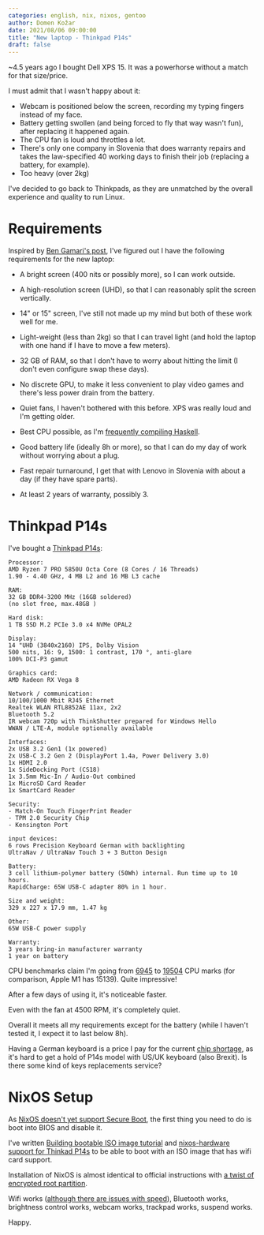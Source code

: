 ```yaml
---
categories: english, nix, nixos, gentoo
author: Domen Kožar
date: 2021/08/06 09:00:00
title: "New laptop - Thinkpad P14s"
draft: false
---
```


~4.5 years ago I bought Dell XPS 15. It was a powerhorse without a match for that size/price.

I must admit that I wasn't happy about it:

- Webcam is positioned below the screen, recording my typing fingers instead of my face.
- Battery getting swollen (and being forced to fly that way wasn't fun), after replacing it happened again.
- The CPU fan is loud and throttles a lot.
- There's only one company in Slovenia that does warranty repairs and takes the law-specified 40 working days to finish their job (replacing a battery, for example).
- Too heavy (over 2kg)

I've decided to go back to Thinkpads, as they are unmatched by the overall experience and quality to run Linux.


# Requirements


Inspired by [Ben Gamari's post](https://bgamari.github.io/posts/2020-08-22-what-i-want-in-a-laptop.html), I've figured out I have the following requirements for the new laptop:

- A bright screen (400 nits or possibly more), so I can work outside.

- A high-resolution screen (UHD), so that I can reasonably split the screen vertically.

- 14" or 15" screen, I've still not made up my mind but both of these work well for me.

- Light-weight (less than 2kg) so that I can travel light (and hold the laptop with one hand if I have to move a few meters).

- 32 GB of RAM, so that I don't have to worry about hitting the limit (I don't even configure swap these days).

- No discrete GPU, to make it less convenient to play video games and there's less power drain from the battery.

- Quiet fans, I haven't bothered with this before. XPS was really loud and I'm getting older.

- Best CPU possible, as I'm [frequently compiling Haskell](https://cachix.org).

- Good battery life (ideally 8h or more), so that I can do my day of work without worrying about a plug.

- Fast repair turnaround, I get that with Lenovo in Slovenia with about a day (if they have spare parts).

- At least 2 years of warranty, possibly 3.


# Thinkpad P14s

I've bought a [Thinkpad P14s](https://www.lenovo.com/us/en/coming-soon/P14s-AMD-G2/p/22WSP144SA2):

    Processor:
    AMD Ryzen 7 PRO 5850U Octa Core (8 Cores / 16 Threads)
    1.90 - 4.40 GHz, 4 MB L2 and 16 MB L3 cache

    RAM:
    32 GB DDR4-3200 MHz (16GB soldered)
    (no slot free, max.48GB )

    Hard disk:
    1 TB SSD M.2 PCIe 3.0 x4 NVMe OPAL2

    Display:
    14 "UHD (3840x2160) IPS, Dolby Vision
    500 nits, 16: 9, 1500: 1 contrast, 170 °, anti-glare
    100% DCI-P3 gamut

    Graphics card:
    AMD Radeon RX Vega 8

    Network / communication:
    10/100/1000 Mbit RJ45 Ethernet
    Realtek WLAN RTL8852AE 11ax, 2x2
    Bluetooth 5.2
    IR webcam 720p with ThinkShutter prepared for Windows Hello
    WWAN / LTE-A, module optionally available

    Interfaces:
    2x USB 3.2 Gen1 (1x powered)
    2x USB-C 3.2 Gen 2 (DisplayPort 1.4a, Power Delivery 3.0)
    1x HDMI 2.0
    1x SideDocking Port (CS18)
    1x 3.5mm Mic-In / Audio-Out combined
    1x MicroSD Card Reader
    1x SmartCard Reader

    Security:
    - Match-On Touch FingerPrint Reader
    - TPM 2.0 Security Chip
    - Kensington Port

    input devices:
    6 rows Precision Keyboard German with backlighting
    UltraNav / UltraNav Touch 3 + 3 Button Design

    Battery:
    3 cell lithium-polymer battery (50Wh) internal. Run time up to 10 hours.
    RapidCharge: 65W USB-C adapter 80% in 1 hour.

    Size and weight:
    329 x 227 x 17.9 mm, 1.47 kg 

    Other:
    65W USB-C power supply

    Warranty:
    3 years bring-in manufacturer warranty
    1 year on battery


CPU benchmarks claim I'm going from [6945](https://www.cpubenchmark.net/cpu.php?cpu=Intel+Core+i7-7700HQ+%40+2.80GHz&id=2906) to 
[19504](https://www.cpubenchmark.net/cpu.php?cpu=AMD+Ryzen+7+PRO+5850U&id=4198) CPU marks (for comparison, Apple M1 has 15139). Quite impressive!

After a few days of using it, it's noticeable faster.

Even with the fan at 4500 RPM, it's completely quiet.

Overall it meets all my requirements except for the battery (while I haven't tested it, I expect it to last below 8h).

Having a German keyboard is a price I pay for the current [chip shortage](https://en.wikipedia.org/wiki/2020%E2%80%9321_global_chip_shortage),
as it's hard to get a hold of P14s model with US/UK keyboard (also Brexit). Is there some kind of keys replacements service?


# NixOS Setup

As [NixOS doesn't yet support Secure Boot](https://github.com/NixOS/nixpkgs/issues/42127), the first thing you need to do is boot into BIOS and disable it.

I've written [Building bootable ISO image tutorial](https://nix.dev/tutorials/building-bootable-iso-image) and 
[nixos-hardware support for Thinkad P14s](https://github.com/NixOS/nixos-hardware/blob/master/lenovo/thinkpad/p14s/amd/gen2/default.nix) to be able to boot with an ISO
image that has wifi card support.

Installation of NixOS is almost identical to official instructions with [a twist of encrypted root partition](https://gist.github.com/domenkozar/c1da433406807255f9aa835d72976470).

Wifi works ([although there are issues with speed](https://github.com/lwfinger/rtw89/issues/30)), Bluetooth works, brightness control works, webcam works, trackpad works, suspend works.

Happy.
